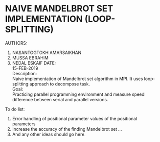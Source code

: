 # NAIVE MANDELBROT SET IMPLEMENTATION (LOOP-SPLITTING) 
AUTHORS: <br />
1. NASANTOGTOKH AMARSAIKHAN 
2. MUSSA EBRAHIM 
3. NEDAL ESKAIF 
DATE: <br />
	15-FEB-2019  <br />
Description: <br />
Naive implementation of Mandelbrot set algorithm in MPI. It uses loop-splitting approach to decompose task.  <br />
Goal: <br />
Practicing parallel programming environment and measure speed difference between serial and parallel versions. <br />

To do list: <br />
1. Error handling of positional parameter values of the positional parameters 
2. Increase the accuracy of the finding Mandelbrot set ... 
3. And any other ideas should go here.

